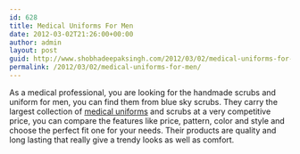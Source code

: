 ```yaml
---
id: 628
title: Medical Uniforms For Men
date: 2012-03-02T21:26:00+00:00
author: admin
layout: post
guid: http://www.shobhadeepaksingh.com/2012/03/02/medical-uniforms-for-men/
permalink: /2012/03/02/medical-uniforms-for-men/
---
```

As a medical professional, you are looking for the handmade scrubs and uniform for men, you can find them from blue sky scrubs. They carry the largest collection of [medical uniforms](http://www.blueskyscrubs.com/categories/Scrubs/Scrubs-for-Men/) and scrubs at a very competitive price, you can compare the features like price, pattern, color and style and choose the perfect fit one for your needs. Their products are quality and long lasting that really give a trendy looks as well as comfort.